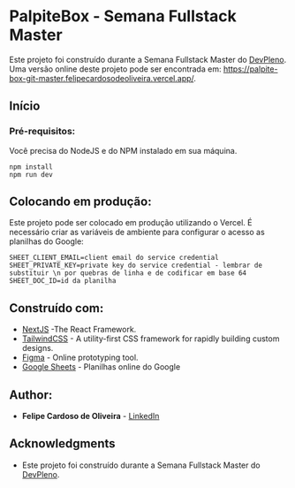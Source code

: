 # PalpiteBox - Semana Fullstack Master

Este projeto foi construído durante a Semana Fullstack Master do [DevPleno](https://devpleno.com). Uma versão online deste projeto pode ser encontrada em: https://palpite-box-git-master.felipecardosodeoliveira.vercel.app/.

## Início


### Pré-requisitos:

Você precisa do NodeJS e do NPM instalado em sua máquina.

```
npm install
npm run dev
```

## Colocando em produção:

Este projeto pode ser colocado em produção utilizando o Vercel. É necessário criar as variáveis de ambiente para configurar o acesso as planilhas do Google:

```
SHEET_CLIENT_EMAIL=client email do service credential
SHEET_PRIVATE_KEY=private key do service credential - lembrar de substituir \n por quebras de linha e de codificar em base 64
SHEET_DOC_ID=id da planilha
```

## Construído com:

* [NextJS](https://nextjs.org/) -The React Framework.
* [TailwindCSS](https://tailwindcss.com/) - A utility-first CSS framework for
rapidly building custom designs.
* [Figma](https://figma.com/) - Online prototyping tool.
* [Google Sheets](https://drive.google.com) - Planilhas online do Google

## Author:

* **Felipe Cardoso de Oliveira** - [LinkedIn](https://www.linkedin.com/in/felipe-cardoso-7515b61a6/)

## Acknowledgments

* Este projeto foi construído durante a Semana Fullstack Master do [DevPleno](https://devpleno.com).
